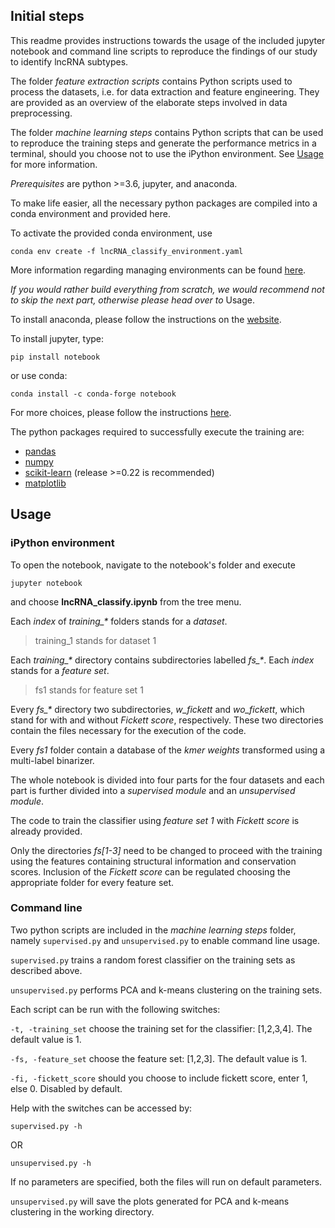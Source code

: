 ## Initial steps

This readme provides instructions towards the usage of the included jupyter notebook and command line scripts to reproduce the findings 
of our study to identify lncRNA subtypes.

The folder *feature extraction scripts* contains Python scripts used to process the datasets, i.e. for data extraction and feature engineering. They are provided as an overview of the elaborate steps involved in data preprocessing.

The folder *machine learning steps* contains Python scripts that can be used to reproduce the training steps and generate the performance metrics in a terminal, should you choose not to use the iPython environment. See [Usage](##Usage) for more information.

*Prerequisites* are python >=3.6, jupyter, and anaconda.

To make life easier, all the necessary python packages are compiled into a conda environment and provided here.

To activate the provided conda environment, use

`conda env create -f lncRNA_classify_environment.yaml`

More information regarding managing environments can be found [here](https://docs.conda.io/projects/conda/en/latest/user-guide/tasks/manage-environments.html).

_If you would rather build everything from scratch, we would recommend not to skip the next part, otherwise please head over to_ Usage.

To install anaconda, please follow the instructions on the [website](https://docs.anaconda.com/anaconda/install/).

To install jupyter, type:

`pip install notebook`

or use conda:

`conda install -c conda-forge notebook`

For more choices, please follow the instructions [here](https://jupyter.org/install).

The python packages required to successfully execute the training are:

* [pandas](https://pandas.pydata.org/)
* [numpy](https://numpy.org)
* [scikit-learn](https://scikit-learn.org/stable/) (release >=0.22 is recommended)
* [matplotlib](https://matplotlib.org/)


## Usage

### iPython environment

To open the notebook, navigate to the notebook's folder and execute

`jupyter notebook`

and choose **lncRNA_classify.ipynb** from the tree menu.

Each _index_ of _training\_\*_ folders stands for a _dataset_.

> training_1 stands for dataset 1

Each _training\_\*_ directory contains subdirectories labelled _fs\_\*_. Each _index_ stands for a _feature set_.

> fs1 stands for feature set 1

Every _fs\_\*_ directory two subdirectories, _w\_fickett_ and _wo\_fickett_, which stand for with and without _Fickett score_, respectively. These two directories contain the files necessary for the execution of the code.

Every _fs1_ folder contain a database of the _kmer weights_ transformed using a multi-label binarizer.

The whole notebook is divided into four parts for the four datasets and each part is further divided into a _supervised module_ and an _unsupervised module_.

The code to train the classifier using _feature set 1_ with _Fickett score_ is already provided. 

Only the directories _fs\[1-3\]_ need to be changed to proceed with the training using the features containing structural information and conservation scores. Inclusion of the _Fickett score_ can be regulated choosing the appropriate folder for every feature set.

### Command line

Two python scripts are included in the _machine learning steps_ folder, namely `supervised.py` and `unsupervised.py` to enable command line usage.

`supervised.py` trains a random forest classifier on the training sets as described above.

`unsupervised.py` performs PCA and k-means clustering on the training sets.

Each script can be run with the following switches:

`-t, -training_set` choose the training set for the classifier: \[1,2,3,4\]. The default value is 1.

`-fs, -feature_set` choose the feature set: \[1,2,3\]. The default value is 1.

`-fi, -fickett_score` should you choose to include fickett score, enter 1, else 0. Disabled by default.

Help with the switches can be accessed by:

`supervised.py -h`

OR

`unsupervised.py -h`

If no parameters are specified, both the files will run on default parameters.

`unsupervised.py` will save the plots generated for PCA and k-means clustering in the working directory.
